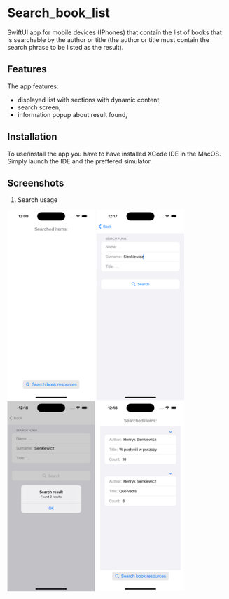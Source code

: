 # Search_book_list

SwiftUI app for mobile devices (IPhones) that contain the list of books that is searchable by the author or title (the author or title must contain the search phrase to be listed as the result).

## Features

The app features:

- displayed list with sections with dynamic content,
- search screen,
- information popup about result found,


## Installation

To use/install the app you have to have installed XCode IDE in the MacOS. Simply launch the IDE and the preffered simulator.

## Screenshots

1. Search usage

<span>
<img src="https://github.com/RobertNeat/Search_book_list/blob/main/screenshots/1_first_launch.png" width="200"/>
<img src="https://github.com/RobertNeat/Search_book_list/blob/main/screenshots/2_search_view.png" width="200"/>
<img src="https://github.com/RobertNeat/Search_book_list/blob/main/screenshots/3_results_count.png" width="200"/>
<img src="https://github.com/RobertNeat/Search_book_list/blob/main/screenshots/4_result_list.png" width="200"/>
</span>

